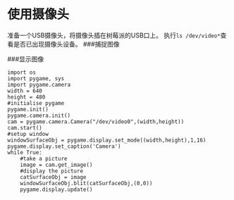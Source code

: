# 使用摄像头
准备一个USB摄像头，将摄像头插在树莓派的USB口上。
执行```ls /dev/video*```查看是否已出现摄像头设备。
###捕捉图像

###显示图像
```
import os
import pygame, sys
import pygame.camera
width = 640
height = 480
#initialise pygame   
pygame.init()
pygame.camera.init()
cam = pygame.camera.Camera("/dev/video0",(width,height))
cam.start()
#setup window
windowSurfaceObj = pygame.display.set_mode((width,height),1,16)
pygame.display.set_caption('Camera')
while True:
    #take a picture
    image = cam.get_image()
    #display the picture
    catSurfaceObj = image
    windowSurfaceObj.blit(catSurfaceObj,(0,0))
    pygame.display.update()
```